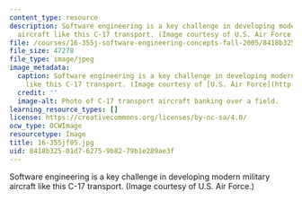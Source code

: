 ```yaml
---
content_type: resource
description: Software engineering is a key challenge in developing modern military
  aircraft like this C-17 transport. (Image courtesy of U.S. Air Force.)
file: /courses/16-355j-software-engineering-concepts-fall-2005/8418b32501d762759b8279b1e289ae3f_16-355jf05.jpg
file_size: 47278
file_type: image/jpeg
image_metadata:
  caption: Software engineering is a key challenge in developing modern military aircraft
    like this C-17 transport. (Image courtesy of [U.S. Air Force](http://www.af.mil/).)
  credit: ''
  image-alt: Photo of C-17 transport aircraft banking over a field.
learning_resource_types: []
license: https://creativecommons.org/licenses/by-nc-sa/4.0/
ocw_type: OCWImage
resourcetype: Image
title: 16-355jf05.jpg
uid: 8418b325-01d7-6275-9b82-79b1e289ae3f
---
```

Software engineering is a key challenge in developing modern military aircraft like this C-17 transport. (Image courtesy of U.S. Air Force.)